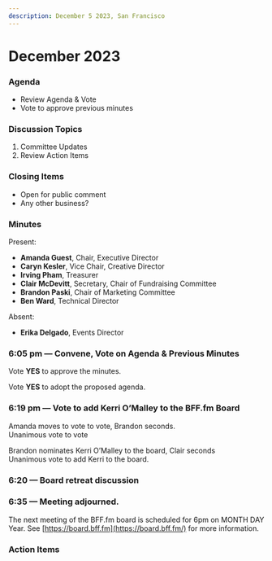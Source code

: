 ```yaml
---
description: December 5 2023, San Francisco
---
```


# December 2023

### Agenda <a href="#isq2qnxilcuv" id="isq2qnxilcuv"></a>

* Review Agenda & Vote
* Vote to approve previous minutes

### Discussion Topics <a href="#gh90gq7a3ij6" id="gh90gq7a3ij6"></a>

1. Committee Updates
2. Review Action Items

### Closing Items <a href="#m2d59stcwc8p" id="m2d59stcwc8p"></a>

* Open for public comment
* Any other business?

### Minutes <a href="#zdlkpcfvvx1" id="zdlkpcfvvx1"></a>

Present:

* **Amanda Guest**, Chair, Executive Director
* **Caryn Kesler**, Vice Chair, Creative Director
* **Irving Pham**, Treasurer
* **Clair McDevitt**, Secretary, Chair of Fundraising Committee
* **Brandon Paski**, Chair of Marketing Committee
* **Ben Ward**, Technical Director

Absent:

* **Erika Delgado**, Events Director

### 6:05 pm — Convene, Vote on Agenda & Previous Minutes <a href="#byvicgateta6" id="byvicgateta6"></a>

Vote **YES** to approve the minutes.

Vote **YES** to adopt the proposed agenda.

### 6:19 pm — Vote to add Kerri O’Malley to the BFF.fm Board <a href="#id-84iqkmbhjywq" id="id-84iqkmbhjywq"></a>

Amanda moves to vote to vote, Brandon seconds.\
Unanimous vote to vote

Brandon nominates Kerri O’Malley to the board, Clair seconds\
Unanimous vote to add Kerri to the board.

### 6:20 — Board retreat discussion

### 6:35 — Meeting adjourned. <a href="#id-7w4xi3b53xkb" id="id-7w4xi3b53xkb"></a>

The next meeting of the BFF.fm board is scheduled for 6pm on MONTH DAY Year. See [https://board.bff.fm](https://board.bff.fm/) for more information.

### Action Items <a href="#rqi00b94vu98" id="rqi00b94vu98"></a>
